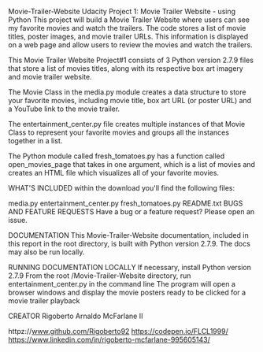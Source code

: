 Movie-Trailer-Website
Udacity Project 1: Movie Trailer Website - using Python
This project will build a Movie Trailer Website where users can see my favorite movies and watch the trailers. The code stores a list of movie titles, poster images, and movie trailer URLs. This information is displayed on a web page and allow users to review the movies and watch the trailers.

This Movie Trailer Website Project#1 consists of 3 Python version 2.7.9 files that store a list of movies titles, along with its respective box art imagery and movie trailer website.

The Movie Class in the media.py module creates a data structure to store your favorite movies, including movie title, box art URL (or poster URL) and a YouTube link to the movie trailer.

The entertainment_center.py file creates multiple instances of that Movie Class to represent your favorite movies and groups all the instances together in a list.

The Python module called fresh_tomatoes.py has a function called open_movies_page that takes in one argument, which is a list of movies and creates an HTML file which visualizes all of your favorite movies.

WHAT'S INCLUDED
within the download you'll find the following files:

media.py
entertainment_center.py
fresh_tomatoes.py
README.txt
BUGS AND FEATURE REQUESTS
Have a bug or a feature request? Please open an issue.

DOCUMENTATION
This Movie-Trailer-Website documentation, included in this report in the root directory, is built with Python version 2.7.9.
The docs may also be run locally.

RUNNING DOCUMENTATION LOCALLY
If necessary, install Python version 2.7.9
From the root /Movie-Trailer-Website directory, run entertainment_center.py in the command line
The program will open a browser windows and display the movie posters ready to be clicked for a movie trailer playback

CREATOR
Rigoberto Arnaldo McFarlane II

httpz://www.github.com/Rigoberto92
https://codepen.io/FLCL1999/
https://www.linkedin.com/in/rigoberto-mcfarlane-995605143/


